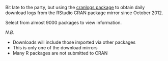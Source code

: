 Bit late to the party, but using the [cranlogs package](https://github.com/metacran/cranlogs) to obtain daily download logs from the RStudio CRAN package mirror since October 2012.

Select from almost 9000 packages to view information. 

*N.B.*

 * Downloads will include those imported via other packages
 * This is only one of the download mirrors
 * Many R packages are not submitted to CRAN